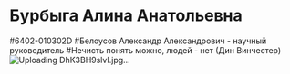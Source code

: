 # Бурбыга Алина Анатольевна
#6402-010302D
#Белоусов Александр Александрович - научный руководитель
#Нечисть понять можно, людей - нет (Дин Винчестер)
![Uploading DhK3BH9slvI.jpg…]()
